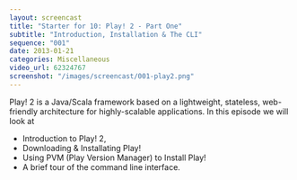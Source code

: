 ```yaml
---
layout: screencast
title: "Starter for 10: Play! 2 - Part One"
subtitle: "Introduction, Installation & The CLI"
sequence: "001"
date: 2013-01-21
categories: Miscellaneous
video_url: 62324767
screenshot: "/images/screencast/001-play2.png"
---
```


Play! 2 is a Java/Scala framework based on a lightweight, stateless, web-friendly architecture for highly-scalable applications. In this episode we will look at

- Introduction to Play! 2,
- Downloading & Installating Play!
- Using PVM (Play Version Manager) to Install Play!
- A brief tour of the command line interface.


